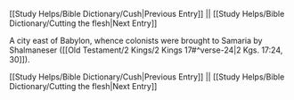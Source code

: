 [[Study Helps/Bible Dictionary/Cush|Previous Entry]]  ||  [[Study Helps/Bible Dictionary/Cutting the flesh|Next Entry]]

 A city east of Babylon, whence colonists were brought to Samaria by Shalmaneser ([[Old Testament/2 Kings/2 Kings 17#^verse-24|2 Kgs. 17:24, 30]]).

[[Study Helps/Bible Dictionary/Cush|Previous Entry]]  ||  [[Study Helps/Bible Dictionary/Cutting the flesh|Next Entry]]